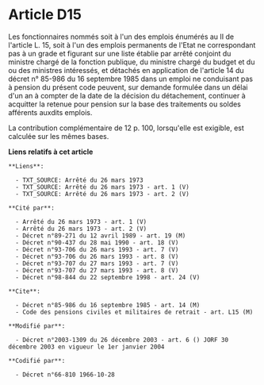 # Article D15

Les fonctionnaires nommés soit à l'un des emplois énumérés au II de l'article L. 15, soit à l'un des emplois permanents de
l'Etat ne correspondant pas à un grade et figurant sur une liste établie par arrêté conjoint du ministre chargé de la
fonction publique, du ministre chargé du budget et du ou des ministres intéressés, et détachés en application de l'article 14
du décret n° 85-986 du 16 septembre 1985 dans un emploi ne conduisant pas à pension du présent code peuvent, sur demande
formulée dans un délai d'un an à compter de la date de la décision du détachement, continuer à acquitter la retenue pour
pension sur la base des traitements ou soldes afférents auxdits emplois.

La contribution complémentaire de 12 p. 100, lorsqu'elle est exigible, est calculée sur les mêmes bases.

**Liens relatifs à cet article**

	**Liens**:

	  - TXT_SOURCE: Arrêté du 26 mars 1973
	  - TXT_SOURCE: Arrêté du 26 mars 1973 - art. 1 (V)
	  - TXT_SOURCE: Arrêté du 26 mars 1973 - art. 2 (V)

	**Cité par**:

	  - Arrêté du 26 mars 1973 - art. 1 (V)
	  - Arrêté du 26 mars 1973 - art. 2 (V)
	  - Décret n°89-271 du 12 avril 1989 - art. 19 (M)
	  - Décret n°90-437 du 28 mai 1990 - art. 18 (V)
	  - Décret n°93-706 du 26 mars 1993 - art. 7 (V)
	  - Décret n°93-706 du 26 mars 1993 - art. 8 (V)
	  - Décret n°93-707 du 27 mars 1993 - art. 7 (V)
	  - Décret n°93-707 du 27 mars 1993 - art. 8 (V)
	  - Décret n°98-844 du 22 septembre 1998 - art. 24 (V)

	**Cite**:

	  - Décret n°85-986 du 16 septembre 1985 - art. 14 (M)
	  - Code des pensions civiles et militaires de retrait - art. L15 (M)

	**Modifié par**:

	  - Décret n°2003-1309 du 26 décembre 2003 - art. 6 () JORF 30 décembre 2003 en vigueur le 1er janvier 2004

	**Codifié par**:

	  - Décret n°66-810 1966-10-28
